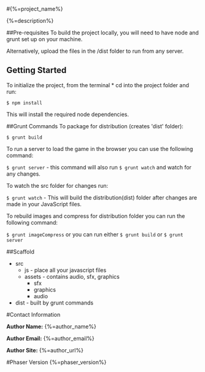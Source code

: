 
#{%=project_name%}

{%=description%}



##Pre-requisites
To build the project locally, you will need to have node and grunt set up on your machine.

Alternatively, upload the files in the /dist folder to run from any server.

## Getting Started
To initialize the project, from the terminal * cd into the project folder and run:

`$ npm install`

This will install the required node dependencies.

##Grunt Commands
To package for distribution (creates 'dist' folder):

`$ grunt build`

To run a server to load the game in the browser you can use the following command:

`$ grunt server` - this command will also run `$ grunt watch` and watch for any changes.

To watch the src folder for changes run:

`$ grunt watch` - This will build the distribution(dist) folder after changes are made in your JavaScript files.

To rebuild images and compress for distribution folder you can run the following command:

`$ grunt imageCompress` or you can run either `$ grunt build` or `$ grunt server`


##Scaffold

* src
    * js - place all your javascript files
    * assets - contains audio, sfx, graphics
      * sfx
      * graphics
      * audio
* dist - built by grunt commands

#Contact Information

**Author Name:** {%=author_name%}

**Author Email:** {%=author_email%}

**Author Site:** {%=author_url%}

#Phaser Version
{%=phaser_version%}